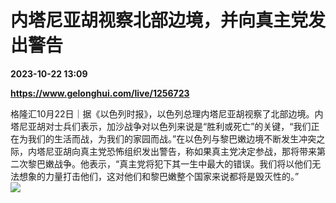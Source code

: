 # 内塔尼亚胡视察北部边境，并向真主党发出警告

**2023-10-22 13:09**

**https://www.gelonghui.com/live/1256723**

格隆汇10月22日｜据《以色列时报》，以色列总理内塔尼亚胡视察了北部边境。内塔尼亚胡对士兵们表示，加沙战争对以色列来说是“胜利或死亡”的关键，“我们正在为我们的生活而战，为我们的家园而战。”在以色列与黎巴嫩边境不断发生冲突之际，内塔尼亚胡向真主党恐怖组织发出警告，称如果真主党决定参战，那将带来第二次黎巴嫩战争。他表示，“真主党将犯下其一生中最大的错误。我们将以他们无法想象的力量打击他们，这对他们和黎巴嫩整个国家来说都将是毁灭性的。”  
![](https://img5.gelonghui.com/live/83fae-ff3d1a42-f8bd-4460-b734-c6db60ef6cfa.png)